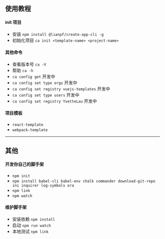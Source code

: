 ## 使用教程
#### init 项目
* 安装 ```npm install @lianpf/create-app-cli -g```
* 初始化项目 ```ca init <template-name> <project-name>```

#### 其他命令
* 查看版本号 ```ca -V```
* 帮助 ```ca -h```
* ```ca config get``` 开发中
* ```ca config set type orgs``` 开发中
* ```ca config set registry vuejs-templates``` 开发中
* ```ca config set type users``` 开发中
* ```ca config set registry YvetteLau``` 开发中

#### 项目模板
* ```react-template```
* ```webpack-template```

***
## 其他
#### 开发你自己的脚手架
* ```npm init```
* ```npm install babel-cli babel-env chalk commander download-git-repo ini inquirer log-symbols ora```
* ```npm link```
* ```npm watch```

#### 维护脚手架
* 安装依赖 ```npm install```
* 启动 ```npm run watch```
* 本地测试 ```npm link```

